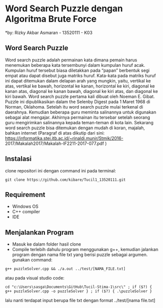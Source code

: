 # Word Search Puzzle dengan Algoritma Brute Force
*by: Rizky Akbar Asmaran - 13520111 - K03

## Word Search Puzzle 
Word search puzzle adalah permainan kata dimana pemain harus menemukan beberapa kata 
tersembunyi dalam kumpulan huruf acak. Kumpulan huruf tersebut biasa diletakkan pada “papan” 
berbentuk segi empat atau dapat disebut juga matriks huruf. Kata-kata pada matriks huruf ini dapat 
ditemukan dalam delapan arah yang mungkin, yaitu, vertikal ke atas, vertikal ke bawah, horizontal 
ke kanan, horizontal ke kiri, diagonal ke kanan atas, diagonal ke kanan bawah, diagonal ke kiri 
atas, dan diagonal ke kiri bawah. Word search puzzle pertama kali dibuat oleh Noeman E. Gibat. 
Puzzle ini dipublikasikan dalam the Selenby Digest pada 1 Maret 1968 di Norman, Oklahoma. 
Setelah itu word search puzzle mulai terkenal di daerahnya. Kemudian beberapa guru meminta 
salinannya untuk digunakan sebagai alat mengajar. Akhirnya permainan itu tersebar setelah 
seorang guru mengirimkan salinannya kepada teman-teman di kota lain. Sekarang word search 
puzzle bisa ditemukan dengan mudah di koran, majalah, bahkan internet (Paragraf di atas dikutip 
dari sini: https://informatika.stei.itb.ac.id/~rinaldi.munir/Stmik/2016-
2017/Makalah2017/Makalah-IF2211-2017-077.pdf )
 
 ## Instalasi
 clone repositori ini dengan command ini pada terminal: 
 ```
git clone https://github.com/kibare/Tucil1_13520111.git
 ```
 
 ## Requirement
 - Windows OS
 - C++ compiler
 - IDE
 
 ## Menjalankan Program
 - Masuk ke dalam folder hasil clone
 - Compile terlebih dahulu program menggunakan g++, kemudian jalankan program dengan nama file txt yang berisi puzzle sebagai argumen. gunakan command:
 ```
 g++ puzzleSolver.cpp && ./a.out ../test/[NAMA_FILE.txt]
 ```
 atau pada visual studio code:
  ```
 cd "c:\Users\sasga\Documents\GitHub\Tucil-Stima-1\src\" ; if ($?) { g++ puzzleSolver.cpp -o puzzleSolver } ; if ($?) { .\puzzleSolver }
 ```
 lalu nanti terdapat input berupa file txt dengan format ../test/[nama file.txt]
